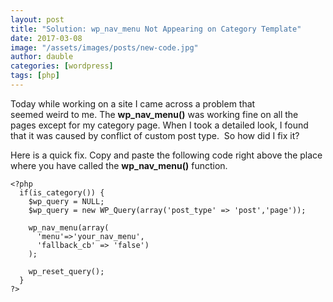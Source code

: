```yaml
---
layout: post
title: "Solution: wp_nav_menu Not Appearing on Category Template"
date: 2017-03-08
image: "/assets/images/posts/new-code.jpg"
author: dauble
categories: [wordpress]
tags: [php]
---
```

Today while working on a site I came across a problem that seemed weird to me. The **wp_nav_menu()** was working fine on all the pages except for my category page. When I took a detailed look, I found that it was caused by conflict of custom post type.  So how did I fix it?

Here is a quick fix. Copy and paste the following code right above the place where you have called the **wp_nav_menu()** function.

```
<?php
  if(is_category()) {
    $wp_query = NULL;
    $wp_query = new WP_Query(array('post_type' => 'post','page'));

    wp_nav_menu(array(
      'menu'=>'your_nav_menu',
      'fallback_cb' => 'false')
    );

    wp_reset_query();
  }
?>
```